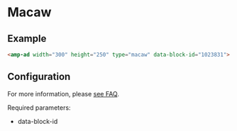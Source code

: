 # Macaw

## Example

```html
<amp-ad width="300" height="250" type="macaw" data-block-id="1023831"> </amp-ad>
```

## Configuration

For more information, please [see FAQ](https://macaw.is/faq).

Required parameters:

-   data-block-id
